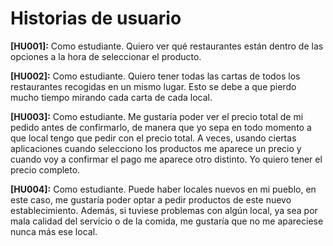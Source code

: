 # Historias de usuario

**[HU001]:** Como estudiante. Quiero ver qué restaurantes están dentro de las opciones a la hora de seleccionar el producto. 

**[HU002]:** Como estudiante. Quiero tener todas las cartas de todos los restaurantes recogidas en un mismo lugar. Esto se debe a que pierdo mucho tiempo mirando cada carta de cada local.

**[HU003]:** Como estudiante. Me gustaría poder ver el precio total de mi pedido antes de confirmarlo, de manera que yo sepa en todo momento a que local tengo que pedir con el precio total. A veces, usando ciertas aplicaciones cuando selecciono los productos me aparece un precio y cuando voy a confirmar el pago me aparece otro distinto. Yo quiero tener el precio completo.

**[HU004]:** Como estudiante. Puede haber locales nuevos en mi pueblo, en este caso, me gustaría poder optar a pedir productos de este nuevo establecimiento. Además, si tuviese problemas con algún local, ya sea por mala calidad del servicio o de la comida, me gustaría que no me apareciese nunca más ese local.